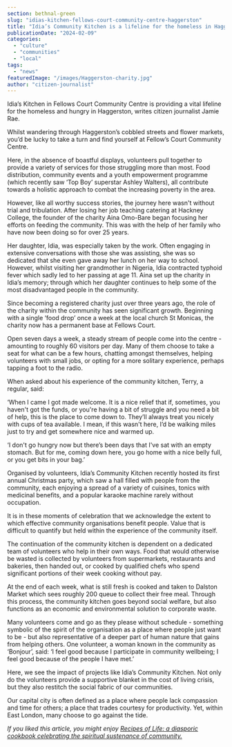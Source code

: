 ```yaml
---
section: bethnal-green
slug: "idias-kitchen-fellows-court-community-centre-haggerston"
title: "Idia’s Community Kitchen is a lifeline for the homeless in Haggerston"
publicationDate: "2024-02-09"
categories: 
  - "culture"
  - "communities"
  - "local"
tags: 
  - "news"
featuredImage: "/images/Haggerston-charity.jpg"
author: "citizen-journalist"
---
```


Idia’s Kitchen in Fellows Court Community Centre is providing a vital lifeline for the homeless and hungry in Haggerston, writes citizen journalist Jamie Rae.

Whilst wandering through Haggerston’s cobbled streets and flower markets, you’d be lucky to take a turn and find yourself at Fellow’s Court Community Centre.

Here, in the absence of boastful displays, volunteers pull together to provide a variety of services for those struggling more than most. Food distribution, community events and a youth empowerment programme (which recently saw ‘Top Boy’ superstar Ashley Walters), all contribute towards a holistic approach to combat the increasing poverty in the area. 

However, like all worthy success stories, the journey here wasn't without trial and tribulation. After losing her job teaching catering at Hackney College, the founder of the charity Aina Omo-Bare began focusing her efforts on feeding the community. This was with the help of her family who have now been doing so for over 25 years. 

Her daughter, Idia, was especially taken by the work. Often engaging in extensive conversations with those she was assisting, she was so dedicated that she even gave away her lunch on her way to school. However, whilst visiting her grandmother in Nigeria, Idia contracted typhoid fever which sadly led to her passing at age 11. Aina set up the charity in Idia’s memory; through which her daughter continues to help some of the most disadvantaged people in the community.

Since becoming a registered charity just over three years ago, the role of the charity within the community has seen significant growth. Beginning with a single ‘food drop’ once a week at the local church St Monicas, the charity now has a permanent base at Fellows Court. 

Open seven days a week, a steady stream of people come into the centre - amounting to roughly 60 visitors per day. Many of them choose to take a seat for what can be a few hours, chatting amongst themselves, helping volunteers with small jobs, or opting for a more solitary experience, perhaps tapping a foot to the radio.

When asked about his experience of the community kitchen, Terry, a regular, said:

‘When I came I got made welcome. It is a nice relief that if, sometimes, you haven't got the funds, or you're having a bit of struggle and you need a bit of help, this is the place to come down to. They’ll always treat you nicely with cups of tea available. I mean, if this wasn't here, I’d be walking miles just to try and get somewhere nice and warmed up.

‘I don't go hungry now but there’s been days that I've sat with an empty stomach. But for me, coming down here, you go home with a nice belly full, or you get bits in your bag.’ 

Organised by volunteers, Idia’s Community Kitchen recently hosted its first annual Christmas party, which saw a hall filled with people from the community, each enjoying a spread of a variety of cuisines, tonics with medicinal benefits, and a popular karaoke machine rarely without occupation. 

It is in these moments of celebration that we acknowledge the extent to which effective community organisations benefit people. Value that is difficult to quantify but held within the experience of the community itself. 

The continuation of the community kitchen is dependent on a dedicated team of volunteers who help in their own ways. Food that would otherwise be wasted is collected by volunteers from supermarkets, restaurants and bakeries, then handed out, or cooked by qualified chefs who spend significant portions of their week cooking without pay. 

At the end of each week, what is still fresh is cooked and taken to Dalston Market which sees roughly 200 queue to collect their free meal. Through this process, the community kitchen goes beyond social welfare, but also functions as an economic and environmental solution to corporate waste. 

Many volunteers come and go as they please without schedule - something symbolic of the spirit of the organisation as a place where people just want to be - but also representative of a deeper part of human nature that gains from helping others. One volunteer, a woman known in the community as ‘Bonjour’, said: ‘I feel good because I participate in community wellbeing; I feel good because of the people I have met.’

Here, we see the impact of projects like Idia’s Community Kitchen. Not only do the volunteers provide a supportive blanket in the cost of living crisis, but they also restitch the social fabric of our communities. 

Our capital city is often defined as a place where people lack compassion and time for others; a place that trades courtesy for productivity. Yet, within East London, many choose to go against the tide. 

_If you liked this article, you might enjoy_ [_Recipes of Life: a diasporic cookbook celebrating the spiritual sustenance of community._](https://bethnalgreenlondon.co.uk/praxis-giants-cook-book-migrants-recipes/)
